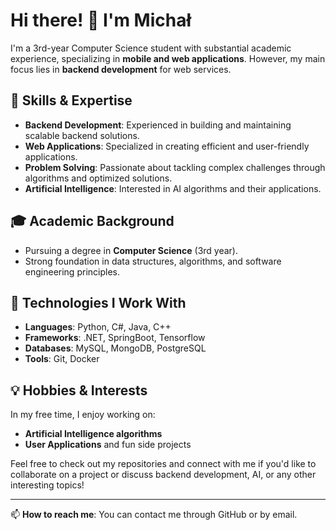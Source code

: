 # Hi there! 👋 I'm Michał 

I'm a 3rd-year Computer Science student with substantial academic experience, specializing in **mobile and web applications**. However, my main focus lies in **backend development** for web services.

## 🚀 Skills & Expertise
- **Backend Development**: Experienced in building and maintaining scalable backend solutions.
- **Web Applications**: Specialized in creating efficient and user-friendly applications.
- **Problem Solving**: Passionate about tackling complex challenges through algorithms and optimized solutions.
- **Artificial Intelligence**: Interested in AI algorithms and their applications.

## 🎓 Academic Background
- Pursuing a degree in **Computer Science** (3rd year).
- Strong foundation in data structures, algorithms, and software engineering principles.

## 🔧 Technologies I Work With
- **Languages**: Python, C#, Java, C++
- **Frameworks**: .NET, SpringBoot, Tensorflow
- **Databases**: MySQL, MongoDB, PostgreSQL
- **Tools**: Git, Docker

## 💡 Hobbies & Interests
In my free time, I enjoy working on:
- **Artificial Intelligence algorithms**
- **User Applications** and fun side projects

Feel free to check out my repositories and connect with me if you'd like to collaborate on a project or discuss backend development, AI, or any other interesting topics!

---
📫 **How to reach me**: You can contact me through GitHub or by email.
